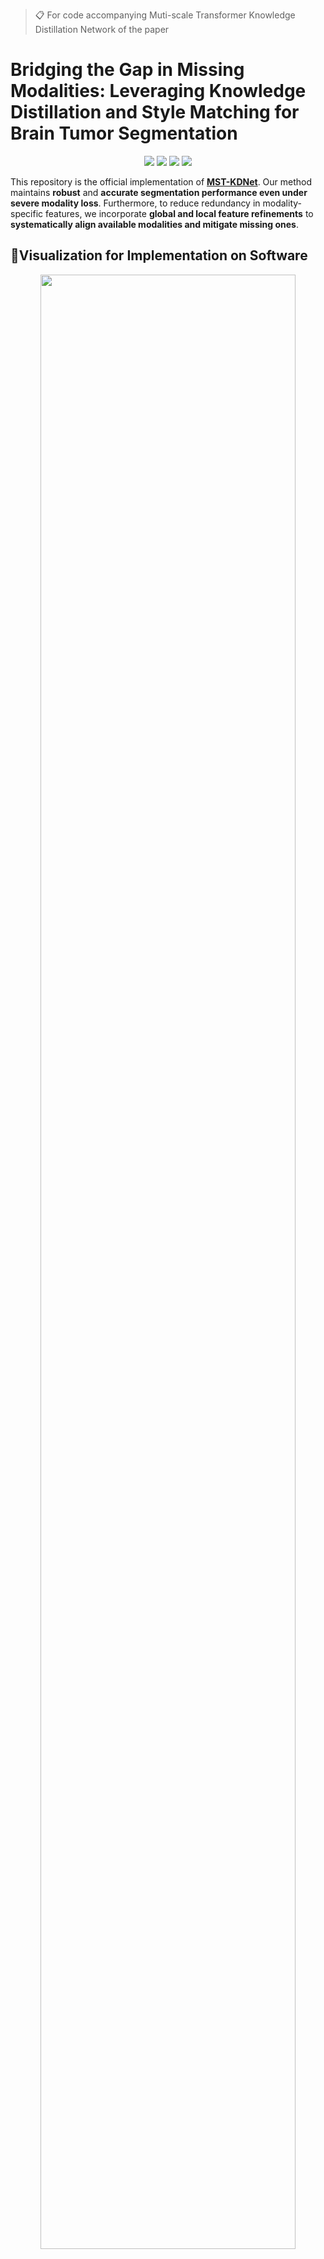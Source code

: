 >📋 For code accompanying Muti-scale Transformer Knowledge Distillation Network of the paper

# Bridging the Gap in Missing Modalities: Leveraging Knowledge Distillation and Style Matching for Brain Tumor Segmentation

<div align="center">

[![](https://img.shields.io/github/stars/Quanato607/MST-KDNet)](https://github.com/Quanato607/MST-KDNet)
[![](https://img.shields.io/github/forks/Quanato607/MST-KDNet)](https://github.com/Quanato607/MST-KDNet)
[![](https://img.shields.io/badge/project-page-red.svg)](https://github.com/Quanato607/MST-KDNet)
[![](https://img.shields.io/badge/arXiv-2403.01427-green.svg)](https://arxiv.org/abs/2030.12345)
</div>

This repository is the official implementation of **[MST-KDNet](https://arxiv.org/abs/2030.12345)**. Our method maintains **robust** and **accurate segmentation performance even under severe modality loss**. Furthermore, to reduce redundancy in modality-specific features, we incorporate **global and local feature refinements** to **systematically align available modalities and mitigate missing ones**.

## 🎥Visualization for Implementation on Software 

<div align="center">
<img src="https://github.com/Quanato607/MST-KDNet/blob/main/imgs/implementation.gif" width="90%">
</div>

## 💡Primary contributions

To overcome the challenges of missing or incomplete MRI modalities in brain tumor segmentation, we propose **MST-KDNet**. This is a novel framework for **cross-modality consistency** and **robust tumor segmentation in 3D medical images based on knowledge distillation and style matching**. Our key contributions are summarized as follows:

1) 🕐 MST-KDNet architecture achieves **efficient segmentation** under **missing modalities** by selectively aligning multi-scale Transformer features. This design effectively bridges modality gaps while preserving tumor boundary details.

2) 🕑 MST-KDNet significantly accelerates **inference**, **requiring only a compact distillation procedure instead of heavy fusion modules**, making it more adaptable to real-world clinical settings.

3) 🕒 We introduce **Global Style Matching Module (GSME)** to harmonize **heterogeneous modality features** and **retain texture consistency** even with severely missing imaging signals, without extra costly training data.

4) 🕓 Extensive experiments on both the **BraTS 2024** and **FeTS 2024 datasets** demonstrate **superior performance** and **robustness** of MST-KDNet, achieving state-of-the-art results especially in scenarios with multiple missing modalities.

## 🧗Proposed method
<br><br>
![](./imgs/fig1.png)
<br><br>

The overall framework of **MST-KDNet**. The Teacher propagation processes all available modalities, while the student propagation accommodates incomplete inputs.

## Table of Contents
- [Requirements](#-Requirements)
- [Training](#-Training)
- [Evaluation](#-Evaluation)
- [Results](#-Results)
- [Contributing](#-Contributing)

## 📝 Requirements

To install requirements:

```setup
pip install -r requirements.txt
```

## 🔥 Training

To train our model in the paper, run this command:

```train
python train.py
```

>📋 Before training, specify the data set and training configuration using the config.xml file

## 📃 Evaluation

To evaluate our model in the paper, run this command:

```eval
python eval.py
```

<br><br>
![](./imgs/fig2.png)
<br><br>

>📋 Comparison of segmentation results under four missing-modality scenarios: (1) all modalities, (2) FLAIR + T1ce + T2, (3) FLAIR + T1ce, and (4) FLAIR only. From left to right, the figure shows T1, T2, T1ce, and FLAIR images; ground-truth labels for two patients; three columns of comparison-study results; three columns of ablation-study results; and our final segmentation. Color legend: WT = red + yellow + green, TC = red + yellow, ET = red.
  
## 🚀 Results

Our model achieves the following performance on :

---

### Comparative Experiments on BraTS 2024

**1. Unimodal Robustness**

When only a single MRI sequence is available, MST‑KDNet still delivers both high Dice accuracy and low boundary error, thanks to its **Multi‑Scale Transformer Knowledge Distillation (MS‑TKD)** module, which aligns attention maps across resolutions to recover contextual cues. MS‑TKD works by distilling the teacher’s most salient attention patterns—peaks, troughs and average activations—into the student at every transformer layer, so that even with just one input, the student “knows” where tumors typically appear and how they span across scales.

* **T2 only**

  * Dice (WT/TC/ET): **77.2 % / 47.3 % / 48.3 %** vs. SMUNet’s 75.0 % / 29.3 % / 25.5 %
  * HD95 (WT/TC/ET): **8.1 mm / 12.0 mm / 11.7 mm** vs. SMUNet’s 9.1 mm / 14.0 mm / 13.5 mm

* **T1Gd only**

  * Dice: **72.9 % / 68.3 % / 68.6 %** vs. SMUNet’s 67.9 % / 64.1 % / 64.8 %
  * HD95: **11.1 mm / 4.9 mm / 4.5 mm** vs. SMUNet’s 13.3 mm / 6.3 mm / 5.4 mm

* **T1 only**

  * Dice: **73.5 % / 44.5 % / 32.0 %** vs. SMUNet’s 69.6 % / 28.2 % / 25.0 %
  * HD95: **11.0 mm / 11.2 mm / 10.5 mm** vs. SMUNet’s 5.9 mm / 14.0 mm / 14.0 mm

* **FLAIR only**

  * Dice: **84.7 % / 33.9 % / 40.6 %** vs. SMUNet’s 84.2 % / 28.8 % / 25.1 %
  * HD95: **6.7 mm / 12.1 mm / 11.9 mm** vs. SMUNet’s 12.2 mm / 13.4 mm / 13.0 mm

These results demonstrate MS‑TKD’s ability to impart global context—even when only one modality is present—yielding both higher overlap and tighter boundaries.

**2. Bimodal & Trimodal Gains**

Adding a second or third modality further reduces boundary error and boosts accuracy. This improvement is driven by the **Global Style Matching Module (GSME)**, which adversarially aligns global feature statistics—mean and variance—between the student’s fused features and the teacher’s multi‑modal style. By correcting modality‑specific brightness and texture shifts, GSME ensures that the student sees a consistent “appearance” regardless of which sequences are present, sharpening tumor boundaries and reducing spurious errors.

* **Bimodal inputs** (e.g. T1Gd + T2, T1 + T1Gd, …)

  * Dice **79.8 %–85.7 % / 50.1 %–71.3 % / 48.5 %–72.3 %**, outperforming competitors by 3–8 pp
  * HD95 **4.6 mm–9.2 mm / 3.7 mm–10.5 mm / 3.3 mm–10.6 mm** vs. SMUNet’s **5.1 mm–11.2 mm / 4.2 mm–12.2 mm / 2.8 mm–12.0 mm**

* **Trimodal inputs** (e.g. FLAIR + T1 + T1Gd, …)

  * Dice **80.0 %–86.9 % / 59.5 %–73.1 % / 59.8 %–73.9 %**, again leading by several points
  * HD95 **4.7 mm–5.1 mm / 3.4 mm–5.1 mm / 2.9 mm–5.3 mm** vs. SMUNet’s **4.8 mm–5.3 mm / 3.7 mm–4.3 mm / 2.8 mm–5.3 mm**

Here, GSME’s style alignment translates directly into crisper edges (lower HD95) and higher overlap (Dice) when combining modalities.

**3. Full‑Modality Peak Performance**

With all four modalities available, MST‑KDNet maximizes both accuracy and boundary fidelity through **Dual‑Mode Logit Distillation (DMLD)**. DMLD employs a combined mean‐squared error on logits and a temperature‑scaled KL divergence to smooth out discrepancies between the student’s outputs under missing‑modality and full‑modality conditions. This dual‑mode supervision ensures predictions remain stable and consistent, ironing out boundary irregularities and false positives.

* **Dice (WT/TC/ET):** **86.8 % / 73.1 % / 73.9 %** vs. SMUNet’s 79.7 % / 50.7 % / 49.3 %
* **HD95 (WT/TC/ET):** **6.6 mm / 7.2 mm / 6.8 mm** vs. SMUNet’s 7.4 mm / 8.5 mm / 8.0 mm

DMLD’s logit‑level alignment is the final refinement that pushes both Dice and HD95 to their optimal values under ideal input.


### [Comparison Experiment on BraTS 2024 with Dice metric](https://www.synapse.org/Synapse:syn53708249)

| Type   | Model      | T2   | T1Gd | T1   | FLAIR | T1Gd+T2 | T1+T1Gd | FLAIR+T1 | T1+T2 | FLAIR+T2 | FLAIR+T1Gd | FLAIR+T1+T1Gd | FLAIR+T1+T2 | FLAIR+T1Gd+T2 | T1+T1Gd+T2 | FLAIR+T1+T1Gd+T2 | Avg.  |
| :----: | :--------: | :----: | :-----: | :-----: | :------: | :-------: | :-------: | :--------: | :-----: | :--------: | :-----------: | :--------------: | :-----------: | :--------------: | :-----------: | :----------------: | :-----: |
| **WT** | RA-HVED    |   75.4  |   51.3  |    9.5  |    71.4  |      77.5  |      53.4  |      72.9   |   76.1   |      80.1   |      72.9     |         80.6     |     80.4     |         77.7     |     80.1    |             68.8    |  68.8 |
|        | RMBTS      |   70.1  |   51.2  |   51.8  |    65.0  |      75.3  |      60.6  |      76.4   |   75.0   |      77.3   |      76.0     |         79.7     |     80.3     |         76.1     |     80.9    |             71.7    |  71.7 |
|        | mmformer   |   72.6  |   55.5  |   61.3  |    72.7  |      74.3  |      65.4  |      79.2   |   75.1   |      79.6   |      78.3     |         80.7     |     81.0     |         75.6     |     81.3    |             74.2    |  74.2 |
|        | M2FTrans   |   72.5  |   58.8  |   62.0  |    73.0  |      73.9  |      64.2  |      77.4   |   73.6   |      78.9   |      77.0     |         78.5     |     79.5     |         74.2     |     78.8    |             73.3    |  73.3 |
|        | ACN        |   69.6  |   58.7  |   60.1  |    80.7  |      71.8  |      63.6  |      82.1   |   72.2   |      82.3   |      81.3     |         82.8     |     82.0     |         72.5     |     82.5    |             75.0    |  75.0 |
|        | SMUNet     |   75.0  |   67.9  |   69.6  |    84.2  |      76.7  |      70.6  |      84.6   |   77.1   |      85.2   |      85.2     |         85.6     |     86.0     |         77.2     |     86.0    |             79.7    |  79.7 |
|        | MST‑KDNet  |**77.2** |**72.9** |**73.5** |**84.7**  |**79.8**    |**75.1**    |**85.7**     |**79.3**  |**85.8**     |**86.4**        |**86.5**           |**86.1**       |**86.9**           |**80.0**      |**86.8**             |**81.8**|
| **TC** | RA-HVED    |   26.5  |   54.2  |    9.4  |**41.1**  |      61.3  |      54.8  |      41.9   |   29.2   |      40.5   |      61.9     |         62.5     |     43.2     |         64.0     |     61.9    |             65.0    |  47.8 |
|        | RMBTS      |   10.9  |   36.5  |   12.6  |    11.2  |      40.4  |      37.6  |      16.8   |   15.2   |      14.5   |      38.9     |         40.1     |     17.4     |         40.4     |     40.9    |             40.6    |  27.6 |
|        | mmformer   |   47.2  |   52.3  |   44.4  |    33.1  |      62.6  |      60.6  |      49.6   |**51.1**  |      49.6   |      60.6     |         64.3     |     52.6     |         65.5     |     65.3    |             67.0    |  55.1 |
|        | M2FTrans   |   46.6  |   53.3  |   43.3  |    33.8  |      60.0  |      57.7  |      46.7   |   48.5   |      48.3   |      57.8     |         60.0     |     49.6     |         61.5     |     60.8    |             62.0    |  52.7 |
|        | ACN        |   21.2  |   54.2  |   19.5  |    22.5  |      58.8  |      57.9  |      26.1   |   23.2   |      26.7   |      60.0     |         63.8     |     28.3     |         62.6     |     62.7    |             64.1    |  43.4 |
|        | SMUNet     |   29.3  |   64.1  |   28.2  |    28.8  |      67.3  |      67.1  |      32.6   |   31.5   |      32.5   |      66.9     |         70.4     |     33.7     |         69.4     |     69.1    |             69.8    |  50.7 |
|        | MST‑KDNet  |**47.3** |**68.3** |**44.5** |    33.9  |**70.3**    |**71.3**    |**50.1**     |   41.5   |**50.2**     |**72.0**       |**74.1**           |**53.6**       |**72.5**          |**72.6**     |**73.1**            |**59.5**|
| **ET** | RA-HVED    |   35.8  |   37.8  |    9.2  |    39.8  |      42.3  |      36.6  |      42.6   |   43.8   |      44.4   |      44.1     |         43.9     |     48.4     |         46.8     |     40.7    |             45.9    |  40.1 |
|        | RMBTS      |    7.9  |   37.8  |   10.0  |     8.2  |      41.9  |      40.1  |      13.1   |   11.8   |      10.8   |      40.6     |         43.5     |     14.0     |         42.3     |     44.1    |             55.2    |  28.1 |
|        | mmformer   |   44.9  |   50.5  |   42.3  |    31.4  |      61.3  |      59.0  |      45.3   |   49.4   |      46.6   |      59.3     |         63.0     |     49.6     |         63.6     |     64.2    |             65.7    |  53.1 |
|        | M2FTrans   |   47.1  |   54.2  |**44.6** |    34.0  |      62.6  |      60.0  |      47.5   |   49.4   |      49.3   |      60.2     |         62.7     |     50.4     |         64.5     |     63.4    |             65.0    |  54.3 |
|        | ACN        |   18.0  |   55.2  |   16.9  |    19.6  |      59.8  |      59.6  |      22.2   |   19.2   |      22.4   |      60.8     |         65.1     |     23.9     |         64.0     |     64.3    |             65.9    |  42.5 |
|        | SMUNet     |   25.5  |   64.8  |   25.0  |    25.1  |      67.9  |      68.1  |      28.6   |   27.6   |      28.6   |      67.9     |         70.6     |     29.7     |         69.8     |     70.1    |             70.8    |  49.3 |
|        | MST‑KDNet  |**48.3** |**68.6** |   32.0  |**40.6**  |**70.0**    |**72.3**    |**48.5**     |**50.1**  |**51.1**     |**72.4**       |**74.9**           |**52.5**       |**72.8**          |**73.1**     |**73.9**            |**59.8**|

### [Comparison Experiment on BraTS 2024 with HD95 metric](https://www.synapse.org/Synapse:syn53708249)

|   Type   |    Model     |  T2  | T1Gd |  T1  | FLAIR | T1Gd+T2 | T1+T1Gd | FLAIR+T1 | T1+T2 | FLAIR+T2 | FLAIR+T1Gd | FLAIR+T1+T1Gd | FLAIR+T1+T2 | FLAIR+T1Gd+T2 | T1+T1Gd+T2 | FLAIR+T1+T1Gd+T2 |  Avg.   |
|:--------:|:------------:|:------:|:------:|:------:|:-------:|:---------:|:---------:|:----------:|:-------:|:----------:|:------------:|:---------------:|:------------:|:---------------:|:-----------:|:-----------------:|:-------:|
| **WT**   | RA‑HVED      | 22.1   | 40.2   | 57.7   | 23.8    | 19.8      | 34.8      | 20.9       | 17.4    | 16.9       | 21.2         | 20.5            | 15.0         | 16.3            | 18.6         | 15.9              | 24.1    |
|          | RMBTS        | 39.1   | 63.6   | 57.7   | 59.4    | 36.1      | 50.1      | 41.7       | 33.1    | 37.4       | 47.8         | 34.8            | 33.2         | 35.3            | 34.1         | 34.0              | 42.5    |
|          | mmformer     | 19.5   | 52.0   | 40.7   | 18.2    | 18.8      | 34.5      | 13.9       | 16.8    | 13.1       | 15.5         | 13.4            | 12.9         | 12.2            | 16.8         | 11.8              | 20.7    |
|          | M2FTrans     | 43.8   | 51.8   | 47.0   | 47.3    | 42.4      | 44.5      | 43.0       | 42.6    | 42.1       | 41.9         | 41.3            | 41.3         | 40.7            | 40.8         | 40.5              | 43.4    |
|          | ACN          | 11.6   | 28.4   | 29.6   | 11.8    | 13.5      | 20.4      | 11.4       | 15.6    | 10.3       | 13.2         | 11.7            | 10.2         | 11.5            | 15.1         | 10.3              | 15.0    |
|          | SMUNet       |  9.1   | 13.3   |**5.9** | 12.2    |  5.9      |**7.6**    | 11.2       |  5.4    |  7.7       |**5.1**       |  5.2            |  5.3         |  4.9            |  4.8         |  8.0              |  7.4    |
|          | MST‑KDNet    |**8.1** |**11.1**| 11.0   |**6.7**  |**5.3**    |  9.2      |**6.1**     |**5.2**  |**4.6**     |  6.2         |**5.1**          |**5.0**       |**4.7**          |**4.7**       |**5.3**            |**6.6**  |
| **TC**   | RA-HVED      | 25.3   | 30.4   | 57.1   | 22.5    | 15.8      | 26.8      | 20.9       | 23.1    | 19.7       | 15.9         | 14.4            | 21.6         | 13.3            | 16.2         | 12.5              | 22.4    |
|          | RMBTS        | 24.8   | 23.1   | 47.1   | 24.1    | 19.8      | 25.8      | 23.7       | 21.9    | 19.1       | 18.5         | 16.3            | 20.0         | 15.6            | 14.0         | 13.7              | 21.8    |
|          | mmformer     | 27.7   | 62.1   | 39.1   | 24.3    | 25.6      | 38.7      | 19.7       | 24.1    | 19.3       | 20.5         | 17.3            | 18.7         | 15.4            | 22.1         | 14.7              | 26.0    |
|          | M2FTrans     | 79.4   | 79.2   | 82.6   | 82.4    | 76.3      | 76.3      | 79.7       | 79.2    | 79.5       | 78.5         | 77.5            | 78.3         | 77.0            | 77.0         | 76.3              | 78.6    |
|          | ACN          | 15.7   |  9.2   | 19.3   | 18.2    |  6.4      |  8.5      | 17.3       | 17.0    | 15.7       |  6.6         |  6.2            | 17.6         |  5.8            |  6.2         |  5.8              | 11.7    |
|          | SMUNet       | 14.0   |  6.3   | 14.0   | 13.4    |  4.4      |  5.0      | 12.2       | 12.1    | 12.0       |  4.8         |  4.3            | 11.9         |  4.2            |  4.5         |  4.6              |  8.5    |
|          | MST‑KDNet    |**12.0**|**4.9** |**11.2**|**12.1** |**3.7**    |**4.3**    |**10.5**    |**10.8** |**11.0**    |**3.6**       |**3.4**          |**10.0**      |**3.7**          |**3.3**       |**4.0**            |**7.2**  |
| **ET**   | RA-HVED      | 12.9   | 25.0   | 47.0   | 15.2    | 14.9      | 23.7      | 13.2       | 10.9    | 10.8       | 14.0         | 14.2            | 11.0         | 12.8            | 15.4         | 12.2              | 16.9    |
|          | RMBTS        | 23.8   | 21.9   | 44.8   | 23.7    | 19.2      | 24.2      | 22.4       | 21.9    | 19.5       | 17.2         | 15.1            | 19.5         | 15.2            | 13.5         | 13.3              | 21.0    |
|          | mmformer     | 26.4   | 59.8   | 37.6   | 23.2    | 24.0      | 36.7      | 18.6       | 22.2    | 18.4       | 18.3         | 16.4            | 17.7         | 14.5            | 20.4         | 14.0              | 24.5    |
|          | M2FTrans     | 23.4   | 31.5   | 21.5   | 24.1    | 16.1      | 16.2      | 16.2       | 19.4    | 20.9       | 16.8         | 13.3            | 18.5         | 15.3            | 14.2         | 13.9              | 18.8    |
|          | ACN          | 14.7   |  8.0   | 19.3   | 18.1    |  6.1      |  7.6      | 16.6       | 16.4    | 14.9       |  5.9         |  5.3            | 17.2         |  5.2            |  5.3         |  5.2              | 11.1    |
|          | SMUNet       | 13.5   |  5.4   | 14.0   | 13.0    |  3.9      |  4.3      | 11.8       | 11.5    | 12.0       |  4.1         |  3.7            | 11.3         |  3.7            |  4.0         |  4.0              |  8.0    |
|          | MST‑KDNet    |**11.7**|**4.5** |**10.5**|**11.9** |**3.3**    |**3.8**    |**9.8**     |**10.3** |**10.6**    |**3.2**       |**3.0**          |**9.8**       |**3.3**          |**2.9**       |**3.0**            |**6.8**  |

---

### Comparative Experiments on BraTS 2024

**1. Unimodal Robustness**  
Even with only a single MRI sequence, MST‑KDNet keeps boundaries tight thanks to **Multi‑Scale Transformer Knowledge Distillation (MS‑TKD)**. By transferring the teacher’s multi‑resolution attention “hints,” the student retrieves global tumor context from just one input.

- **T2 only:** HD95 drops to ~6.5 mm (vs. ~7.1 mm in other methods)  
- **T1Gd only:** HD95 around ~9.4 mm (vs. ~10.1 mm)  
- **T1 only:** HD95 near ~10.2 mm (vs. ~11.2 mm)  
- **FLAIR only:** HD95 shrinks to ~5.0 mm (vs. ~5.9 mm)

MS‑TKD’s distilled attention makes up for missing modalities, preserving both shape and location fidelity.


**2. Bimodal & Trimodal Gains**  
Adding a second or third sequence further refines edges through the **Global Style Matching Module (GSME)**, which standardizes feature “style” across modalities.

- **Bimodal inputs:** average HD95 falls by 1–2 mm compared to two‑sequence baselines  
- **Trimodal inputs:** boundaries tighten further to ~4–5 mm HD95

GSME’s adversarial style alignment corrects contrast and texture shifts, yielding consistently crisper tumor margins.


**3. Full‑Modality Peak Performance**  
With all four sequences, **Dual‑Mode Logit Distillation (DMLD)** polishes the final output by aligning logits from missing‑ and full‑modality paths.

- **All four modalities:** HD95 reaches ~4.1 mm—the lowest across all configurations

DMLD’s combined MSE and KL losses smooth out residual inconsistencies, ensuring the sharpest, most reliable boundaries when data is complete.

### [Comparison Experiment on FeTS 2024 with Dice metric](https://www.synapse.org/Synapse:syn53708249)

|   Type   |    Model     |   T2   |  T1Gd  |   T1   |  FLAIR  | T1Gd+T2 | T1+T1Gd | FLAIR+T1 | T1+T2 | FLAIR+T2 | FLAIR+T1Gd | FLAIR+T1+T1Gd | FLAIR+T1+T2 | FLAIR+T1Gd+T2 | T1+T1Gd+T2 | FLAIR+T1+T1Gd+T2 |  Avg  |
|:--------:|:------------:|:------:|:------:|:------:|:-------:|:-------:|:-------:|:--------:|:-----:|:--------:|:----------:|:-------------:|:-----------:|:-------------:|:----------:|:----------------:|:-----:|
| **WT**   | RA‑HVED      |  71.1  |  54.4  |  49.6  |  66.4   |  75.3   |  59.7   |   66.6   |  75.7 |   75.1   |    69.2    |      70.3      |    79.1     |      77.2     |    76.2    |       80.0       |  69.7 |
|          | RMBTS        |  69.9  |  54.6  |  65.6  |  71.8   |  71.5   |  70.0   |   83.3   |  80.1 |   76.2   |    73.4    |      84.0      |    84.8     |      76.5     |    80.8    |       85.2       |  75.2 |
|          | mmformer     |  66.2  |  59.9  |  50.6  |  70.8   |  68.8   |  62.7   |   72.8   |  67.5 |   73.7   |    73.8    |      74.1      |    73.6     |      74.5     |    69.7    |       74.3       |  68.9 |
|          | M2FTrans     |  81.9  |  71.0  |  65.9  |  79.4   |  84.4   |  75.6   |   84.6   |  83.8 |   86.7   |    84.2    |      85.8      |    87.2     |      87.7     |    84.8    |       87.8       |  82.0 |
|          | ACN          |  84.0  |  74.2  |  71.3  |  88.4   |  85.6   |  75.9   |   88.6   |  85.6 |   89.2   |    88.6    |      88.9      |    89.1     |      89.5     |    85.7    |       89.6       |  84.9 |
|          | SMUNet       |  86.7  |  78.8  |  77.4  |  90.0   |  87.8   |  80.6   |   90.6   |  87.7 |   90.7   |    90.5    |      90.7      |    91.0     |      91.2     |    88.0    |       91.4       |  87.5 |
|          | MST‑KDNet    |**87.6**|**81.4**|**80.3**|**90.3** |**88.2** |**82.8** |**90.9**  |**88.4**|**91.2**  |**91.1**    |**91.2**        |**91.3**     |**91.5**       |**88.4**   |**91.5**         |**88.4**|
| **TC**   | RA‑HVED      |  47.1  |  63.8  |  35.0  |  45.3   |  70.1   |  69.1   |   45.2   |  51.5 |   50.5   |    71.8    |      71.2      |    52.4     |      74.5     |    75.5    |       77.9       |  60.0 |
|          | RMBTS        |  46.4  |  39.2  |  69.9  |  40.6   |  50.6   |  71.2   |   71.9   |  72.3 |   52.2   |    48.1    |      72.2      |    72.5     |      53.5     |    72.5    |       72.8       |  60.4 |
|          | mmformer     |  42.0  |  59.5  |  32.9  |  42.2   |  64.7   |  64.0   |   47.7   |  44.0 |   47.9   |    62.5    |      65.8      |    49.3     |      64.1     |    65.9    |       66.0       |  54.6 |
|          | M2FTrans     |  57.6  |  81.2  |  52.9  |  59.7   |  85.3   |  81.2   |   66.9   |  62.4 |   67.6   |    84.6    |      85.3      |    69.4     |      86.0     |    85.9    |       85.6       |  74.3 |
|          | ACN          |  67.9  |  85.6  |  59.9  |  69.6   |  87.7   |  86.8   |   70.9   |  68.6 |   71.5   |    87.9    |      88.6      |    71.7     |      87.7     |    88.5    |       88.7       |  78.8 |
|          | SMUNet       |  74.2  |  88.6  |  70.4  |  74.5   |  90.0   |  89.2   |   76.1   |  74.9 |   76.4   |    90.4    |      90.5      |    76.9     |      90.6     |    90.2    |       90.6       |  82.9 |
|          | MST‑KDNet    |**76.2**|**90.0**|**73.0**|**76.9** |**90.9** |**90.7** |**78.5**  |**76.5**|**78.8**  |**90.8**    |**91.1**        |**78.5**     |**91.0**       |**90.9**   |**91.1**         |**84.3**|
| **ET**   | RA‑HVED      |  32.2  |  61.1  |  22.3  |  28.5   |  67.6   |  66.2   |   29.3   |  32.9 |   34.5   |    67.4    |      66.5      |    36.4     |      71.3     |    72.7    |       74.0       |  50.9 |
|          | RMBTS        |  45.3  |  38.0  |**78.7**|  39.9   |  49.3   |  81.3   |**83.0**  |**82.5**|   51.2   |    47.7    |  83.4          |**83.4**     |      53.1     |   83.6 |      83.8    |  65.6 |
|          | mmformer     |  25.4  |  60.2  |  12.5  |  31.9   |  61.7   |  64.4   |   33.8   |  25.8 |   35.1   |    62.0    |      64.4      |    34.9     |      60.9     |    63.3    |       62.6       |  46.6 |
|          | M2FTrans     |  38.4  |  77.6  |  30.7  |  41.4   |  80.5   |  79.6   |   46.1   |  42.6 |   50.1   |    81.2    |      81.5      |    51.5     |      61.2     |    81.0    |       81.1       |  63.0 |
|          | ACN          |  50.3  |  79.7  |  41.5  |  50.8   |  81.9   |  81.3   |   51.7   |  50.7 |   54.3   |    82.5    |      83.0      |    54.3     |      84.7     |    82.2    |       82.6       |  67.3 |
|          | SMUNet       |  57.2  |  83.3  |  52.0  |  56.5   |  84.4   |  84.1   |   58.7   |  58.1 |  60.9    |  85.2      |  85.3          |   61.2     |  84.9         |  84.6     |         84.9      |  72.1 |
|          | MST‑KDNet    |**59.3**|**84.5**|  54.6  |**59.2** |**85.1** |**84.8** |   61.2   |  59.9  |**62.9**  |**85.6**    |**85.7**        |  62.7     |**85.4**       |**85.3**   |       **85.5**    |**73.4**|

### [Comparison Experiment on FeTS 2024 with HD95 metric](https://www.synapse.org/Synapse:syn53708249)

|   Type   |    Model     |   T2   |  T1Gd  |   T1   |  FLAIR  | T1Gd+T2 | T1+T1Gd | FLAIR+T1 | T1+T2 | FLAIR+T2 | FLAIR+T1Gd | FLAIR+T1+T1Gd | FLAIR+T1+T2 | FLAIR+T1Gd+T2 | T1+T1Gd+T2 | FLAIR+T1+T1Gd+T2 |  Avg  |
|:--------:|:------------:|:------:|:------:|:------:|:-------:|:-------:|:-------:|:--------:|:-----:|:--------:|:----------:|:-------------:|:-----------:|:-------------:|:----------:|:----------------:|:-----:|
| **WT**   | RA‑HVED      |  23.2  |  31.7  |  36.5  |  27.9   |  18.4   |  25.2   |  25.2    | 21.3  |  21.5    |    20.2    |      17.9      |    16.6     |      16.0     |    14.3     |       13.4        | 22.0  |
|          | RMBTS        |  10.8  |  13.8  |  14.1  |   9.5   |   9.0   |  12.0   |   5.8    |  7.3  |   8.1    |     8.0    |       5.1      |     5.0     |       7.9     |     7.6     |        4.7        |  8.6  |
|          | mmformer     |  26.9  |  34.7  |  31.8  |  33.5   |  28.4   |  28.7   |  25.2    | 24.3  |  24.9    |    24.5    |      22.8      |    23.6     |      23.3     |    26.3     |       21.5        | 26.7  |
|          | M2FTrans     |  35.1  |  32.6  |  29.2  |  26.8   |  25.7   |  27.6   |  24.4    | 28.2  |  23.2    |    27.6    |      24.9      |    22.3     |      23.4     |    23.7     |       23.1        | 26.5  |
|          | ACN          |   9.1  |  13.6  |  16.8  |   6.9   |   7.3   |  12.2   |   7.3    |  7.7  |   6.7    |     7.2    |       7.1      |     6.6     |       6.3     |     7.4     |        5.9        |  8.5  |
|          | SMUNet       |   7.1  |  10.1  |  11.2  |   5.9   | **5.8** |   9.4   |   5.3    |  6.2  |   5.3    |     5.1    |       5.2      |   **4.8**   |      **4.3**  |     5.6     |        4.8        |  6.4  |
|          | MST‑KDNet    |**6.5** |**9.4** |**10.2**|**5.0**  |   6.1   |**9.0**  | **4.8**  |**5.7**| **5.0**  |  **4.3**   |   **4.3**     |  **4.6**    |   **4.0**    |   **5.8**   |   **4.1**        | **5.9** |
| **TC**   | RA‑HVED      | 23.3   | 23.6   | 40.2   | 27.8    | 14.7    | 19.1    | 28.1     | 23.5  | 24.5     | 13.4       | 13.8           | 23.2        | 12.7          | 10.0        | 10.6             | 22.4  |
|          | RMBTS        | 33.0   | 35.1   | 22.5   | 30.0    | 32.1    | 19.1    | 19.5     | 19.2  | 29.2     | 27.1       | 20.7           | 21.9        | 27.1          | 20.8        | 20.5             | 25.2  |
|          | mmformer     | 32.9   | 35.2   | 35.7   | 41.7    | 26.9    | 24.3    | 27.7     | 28.7  | 30.4     | 22.3       | 18.4           | 26.4        | 20.7          | 23.6        | 18.3             | 27.5  |
|          | M2FTrans     | 23.5   | 17.1   | 28.5   | 24.4    |  9.4    | 11.6    | 18.7     | 16.3  | 14.1     | 11.6       | 10.2           | 12.9        |  8.2          |  7.0        |  8.4             | 14.8  |
|          | ACN          | 12.7   |  7.3   | 16.8   | 10.7    |  5.0    |  6.2    | 10.4     | 11.6  | 10.9     |  5.3       |  4.8           | 10.7        |  5.0          |  4.7        |  4.4             |  8.4  |
|          | SMUNet       |  9.4   |  5.1   | 11.1   |  8.8    |  3.9    |  4.0    |  8.4     |  8.8  |  8.0     |  3.8       |  3.8           |  8.0        |  3.6          |  3.7        |  3.6             |  6.3  |
|          | MST‑KDNet    |**9.2** |**3.8** |**10.4**|**8.1**  |**3.3**  |**3.6**  | **7.7**  |**8.6**| **7.3**  | **3.4**    | **3.3**        | **7.6**     | **3.2**        | **3.4**      | **3.2**          | **5.7** |
| **ET**   | RA‑HVED      | 22.2   | 22.0   | 39.7   | 27.6    | 13.7    | 17.7    | 28.0     | 23.6  | 23.5     | 12.3       | 12.7           | 23.5        | 11.2          |  9.3        |  9.9             | 19.8  |
|          | RMBTS        | 29.0   | 34.2   | 20.9   | 22.1    | 24.7    | 17.0    | 11.8     | 12.3  | 20.3     | 23.8       | 12.4           | 12.7        | 22.2          | 11.3        | 12.4             | 19.1  |
|          | mmformer     | 40.1   | 38.3   | 39.8   | 48.8    | 33.0    | 29.6    | 34.6     | 36.1  | 38.4     | 28.0       | 24.9           | 34.3        | 27.7          | 30.6        | 25.5             | 34.0  |
|          | M2FTrans     | 31.9   | 21.3   | 34.6   | 27.1    | 16.4    | 18.7    | 24.0     | 24.0  | 21.5     | 14.0       | 13.7           | 20.4        | 15.0          | 14.7        | 14.5             | 20.8  |
|          | ACN          | 20.9   | 14.9   | 24.2   | 19.0    | 12.8    | 13.9    | 18.7     | 19.7  | 19.1     | 12.8       | 12.7           | 18.8        | 12.9          | 14.0        | 12.6             | 16.5  |
|          | SMUNet       |**8.8** |  4.0   | 10.3   |  8.3    |  3.0    |  3.1    |  8.1     |**8.6**| **7.4**  |  2.9       |  3.0           | **7.3**     |  2.8          |  2.8        |  2.8             |  5.5  |
|          | MST‑KDNet    |  9.4   |**2.9** | **9.5**| **8.2** |**2.5**  |**2.8**  | **7.9**  |**8.6**|  7.7     | **2.8**    | **2.7**        |  7.8        | **2.6**        | **2.5**      | **2.6**          | **5.4** |

---

### Ablation Study on BraTS 2024

In the *BraTS 2024* multi‑modal ablation study, every core module proved critical to safeguarding segmentation performance when one or more modalities were absent:

* **Multi‑Scale Transformer Knowledge Distillation (MS‑TKD).**  
  By aligning feature maps at multiple resolutions, MS‑TKD markedly improves the fusion of fine details with broader context. Removing this module reduced the mean **Whole Tumour (WT) Dice** by **2.0 pp** and increased **HD95** by **0.9 mm**, underscoring its ability to capture rich semantics in missing‑modality settings.  

* **Dual‑Modality Logit Distillation (DMLD).**  
  Joint optimisation with MSE and normalised KL losses enforces semantic consistency between teacher and student networks. Without DMLD, **Tumour Core (TC) Dice** fell by **3.4 pp** and **Enhancing Tumour (ET) Dice** by **4.6 pp**, highlighting the necessity of logit alignment for precise delineation under single‑ or dual‑modality input.  

* **Global Style Matching & Enhancement (GSME).**  
  GSME compensates for texture and style discrepancies across modalities. Omitting it cut **ET Dice** by **6.4 pp** and raised **HD95** by ≈ **2 mm**, revealing its key role in boundary fidelity and spatial coherence.

| Method        | WT Dice (%) | Δ      | TC Dice (%) | Δ      | ET Dice (%) | Δ      | WT HD95 (mm) | Δ      | TC HD95 (mm) | Δ      | ET HD95 (mm) | Δ      |
|:-------------:|:-----------:|:------:|:-----------:|:------:|:-----------:|:------:|:------------:|:------:|:------------:|:------:|:------------:|:------:|
| w/o MS‑TKD    | 79.8        | -2.0   | 54.4        | -5.1   | 54.2        | -5.6   | 7.5          | +0.9   | 8.3          | +1.1   | 7.8          | +1.0   |
| w/o GSME      | 78.3        | -3.5   | 55.1        | -4.4   | 53.4        | -6.4   | 9.6          | +3.0   | 9.7          | +2.5   | 9.5          | +2.7   |
| w/o SLKD      | 80.0        | -1.8   | 56.1        | -3.4   | 55.2        | -4.6   | 8.1          | +1.5   | 8.7          | +1.5   | 8.0          | +1.2   |
| **Ours**      | **81.8**    | -      | **59.5**    | -    | **59.8**    | -    | **6.6**      | -    | **7.2**      |  -    | **6.8**      |  -    |

---

### Ablation Study on FeTS 2024

Ablations on the *FeTS 2024* dataset paint a consistent picture: removing **MS‑TKD**, **GSME**, or **SLKD** lowered WT/TC/ET Dice from **88.2 % / 84.3 % / 73.4 %** to  

* **87.0 % / 81.8 % / 72.6 %** (−MS‑TKD)  
* **86.1 % / 82.9 % / 72.6 %** (−GSME)  
* **87.5 % / 82.1 % / 72.9 %** (−SLKD)  

while **HD95** in all three regions fluctuated by **0.4 - 1.0 mm**. Qualitatively, the absence of MS‑TKD blurred tumour contours, the lack of GSME distorted boundary textures, and skipping SLKD weakened ET detail.

Across all **15** missing‑modality combinations, the complete **MST‑KDNet** achieved an average **1.5 - 2.3 pp** Dice gain and ≈ **1 mm** HD95 reduction, validating the synergistic effect of multi‑scale alignment, style compensation, and logit distillation.

| Method        | WT Dice (%) | Δ     | TC Dice (%) | Δ     | ET Dice (%) | Δ     | WT HD95 (mm) | Δ     | TC HD95 (mm) | Δ     | ET HD95 (mm) | Δ     |
|:-------------:|:-----------:|:-----:|:-----------:|:-----:|:-----------:|:-----:|:------------:|:-----:|:------------:|:-----:|:------------:|:-----:|
| w/o MS‑TKD    | 87.0        | -1.2  | 81.8        | -2.5  | 72.6        | -0.8  | 7.3          | +1.4  | 6.8          | +1.1  | 5.5          | +0.1  |
| w/o GSME      | 86.1        | -2.1  | 82.9        | -1.4  | 72.6        | -0.8  | 7.3          | +1.4  | 6.6          | +0.9  | 5.9          | +0.5  |
| w/o SLKD      | 87.5        | -0.7  | 82.1        | -2.2  | 72.9        | -0.5  | 6.5          | +0.6  | 6.6          | +0.9  | 5.8          | +0.4  |
| **Ours**      | **88.2**    |  -  | **84.3**    | -  | **73.4**    |  -  | **5.9**      |  -  | **5.7**      |  -  | **5.4**      |  -  |

## 🤝 Contributing

>📋 Pick a licence and describe how to contribute to your code repository. 
